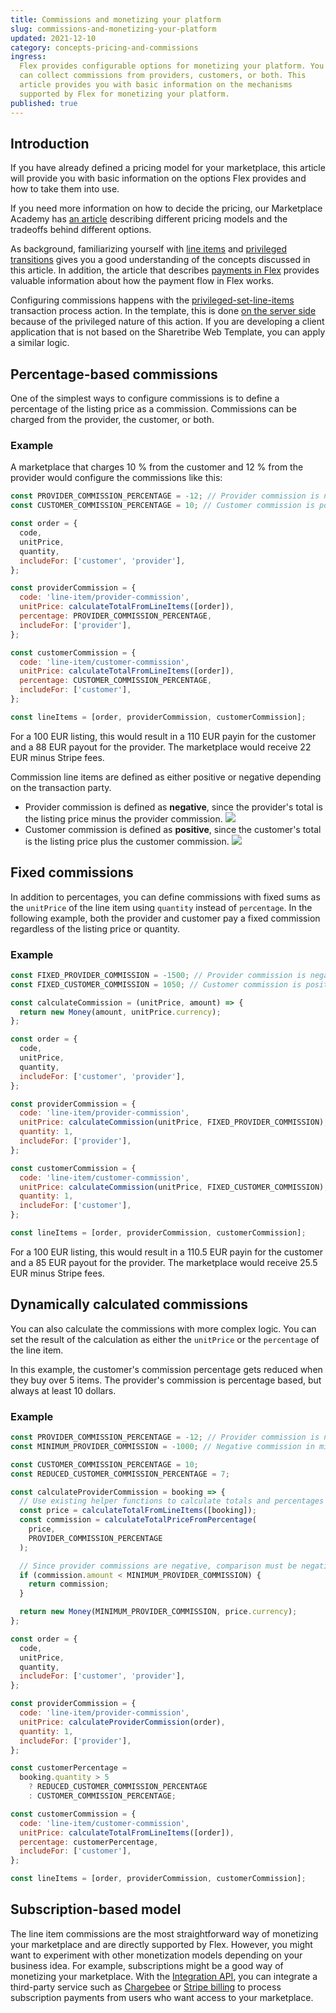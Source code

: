 ```yaml
---
title: Commissions and monetizing your platform
slug: commissions-and-monetizing-your-platform
updated: 2021-12-10
category: concepts-pricing-and-commissions
ingress:
  Flex provides configurable options for monetizing your platform. You
  can collect commissions from providers, customers, or both. This
  article provides you with basic information on the mechanisms
  supported by Flex for monetizing your platform.
published: true
---
```


## Introduction

If you have already defined a pricing model for your marketplace, this
article will provide you with basic information on the options Flex
provides and how to take them into use.

If you need more information on how to decide the pricing, our
Marketplace Academy has
[an article](https://www.sharetribe.com/academy/how-to-set-pricing-in-your-marketplace/)
describing different pricing models and the tradeoffs behind different
options.

As background, familiarizing yourself with
[line items](/concepts/pricing/#line-items) and
[privileged transitions](/concepts/privileged-transitions/) gives you a
good understanding of the concepts discussed in this article. In
addition, the article that describes
[payments in Flex](/concepts/payments-overview/) provides valuable
information about how the payment flow in Flex works.

Configuring commissions happens with the
[privileged-set-line-items](/references/transaction-process-actions/#actionprivileged-set-line-items)
transaction process action. In the template, this is done
[on the server side](https://github.com/sharetribe/ftw-daily/blob/master/server/api-util/lineItems.js)
because of the privileged nature of this action. If you are developing a
client application that is not based on the Sharetribe Web Template, you
can apply a similar logic.

## Percentage-based commissions

One of the simplest ways to configure commissions is to define a
percentage of the listing price as a commission. Commissions can be
charged from the provider, the customer, or both.

### Example

A marketplace that charges 10 % from the customer and 12 % from the
provider would configure the commissions like this:

```js
const PROVIDER_COMMISSION_PERCENTAGE = -12; // Provider commission is negative
const CUSTOMER_COMMISSION_PERCENTAGE = 10; // Customer commission is positive

const order = {
  code,
  unitPrice,
  quantity,
  includeFor: ['customer', 'provider'],
};

const providerCommission = {
  code: 'line-item/provider-commission',
  unitPrice: calculateTotalFromLineItems([order]),
  percentage: PROVIDER_COMMISSION_PERCENTAGE,
  includeFor: ['provider'],
};

const customerCommission = {
  code: 'line-item/customer-commission',
  unitPrice: calculateTotalFromLineItems([order]),
  percentage: CUSTOMER_COMMISSION_PERCENTAGE,
  includeFor: ['customer'],
};

const lineItems = [order, providerCommission, customerCommission];
```

For a 100 EUR listing, this would result in a 110 EUR payin for the
customer and a 88 EUR payout for the provider. The marketplace would
receive 22 EUR minus Stripe fees.

<extrainfo title="Negative or positive commission?">
Commission line items are defined as either positive or negative depending on the transaction
party. 
<ul>
<li> Provider commission is defined as <b>negative</b>, since the provider's total is the listing price minus the provider commission.
<img src="./provider_commission.png"/>
<li> Customer commission is defined as <b>positive</b>, since the customer's total is the listing price plus the customer commission.
<img src="./customer_commission.png"/>
</ul>
</extrainfo>

## Fixed commissions

In addition to percentages, you can define commissions with fixed sums
as the `unitPrice` of the line item using `quantity` instead of
`percentage`. In the following example, both the provider and customer
pay a fixed commission regardless of the listing price or quantity.

### Example

```js
const FIXED_PROVIDER_COMMISSION = -1500; // Provider commission is negative
const FIXED_CUSTOMER_COMMISSION = 1050; // Customer commission is positive

const calculateCommission = (unitPrice, amount) => {
  return new Money(amount, unitPrice.currency);
};

const order = {
  code,
  unitPrice,
  quantity,
  includeFor: ['customer', 'provider'],
};

const providerCommission = {
  code: 'line-item/provider-commission',
  unitPrice: calculateCommission(unitPrice, FIXED_PROVIDER_COMMISSION),
  quantity: 1,
  includeFor: ['provider'],
};

const customerCommission = {
  code: 'line-item/customer-commission',
  unitPrice: calculateCommission(unitPrice, FIXED_CUSTOMER_COMMISSION),
  quantity: 1,
  includeFor: ['customer'],
};

const lineItems = [order, providerCommission, customerCommission];
```

For a 100 EUR listing, this would result in a 110.5 EUR payin for the
customer and a 85 EUR payout for the provider. The marketplace would
receive 25.5 EUR minus Stripe fees.

## Dynamically calculated commissions

You can also calculate the commissions with more complex logic. You can
set the result of the calculation as either the `unitPrice` or the
`percentage` of the line item.

In this example, the customer's commission percentage gets reduced when
they buy over 5 items. The provider's commission is percentage based,
but always at least 10 dollars.

### Example

```js
const PROVIDER_COMMISSION_PERCENTAGE = -12; // Provider commission is negative
const MINIMUM_PROVIDER_COMMISSION = -1000; // Negative commission in minor units, i.e. in USD cents

const CUSTOMER_COMMISSION_PERCENTAGE = 10;
const REDUCED_CUSTOMER_COMMISSION_PERCENTAGE = 7;

const calculateProviderCommission = booking => {
  // Use existing helper functions to calculate totals and percentages
  const price = calculateTotalFromLineItems([booking]);
  const commission = calculateTotalPriceFromPercentage(
    price,
    PROVIDER_COMMISSION_PERCENTAGE
  );

  // Since provider commissions are negative, comparison must be negative as well
  if (commission.amount < MINIMUM_PROVIDER_COMMISSION) {
    return commission;
  }

  return new Money(MINIMUM_PROVIDER_COMMISSION, price.currency);
};
```

```js
const order = {
  code,
  unitPrice,
  quantity,
  includeFor: ['customer', 'provider'],
};

const providerCommission = {
  code: 'line-item/provider-commission',
  unitPrice: calculateProviderCommission(order),
  quantity: 1,
  includeFor: ['provider'],
};

const customerPercentage =
  booking.quantity > 5
    ? REDUCED_CUSTOMER_COMMISSION_PERCENTAGE
    : CUSTOMER_COMMISSION_PERCENTAGE;

const customerCommission = {
  code: 'line-item/customer-commission',
  unitPrice: calculateTotalFromLineItems([order]),
  percentage: customerPercentage,
  includeFor: ['customer'],
};

const lineItems = [order, providerCommission, customerCommission];
```

## Subscription-based model

The line item commissions are the most straightforward way of monetizing
your marketplace and are directly supported by Flex. However, you might
want to experiment with other monetization models depending on your
business idea. For example, subscriptions might be a good way of
monetizing your marketplace. With the
[Integration API](/concepts/marketplace-api-integration-api/#when-to-use-the-integration-api),
you can integrate a third-party service such as
[Chargebee](https://www.chargebee.com/) or
[Stripe billing](https://stripe.com/en-fi/billing) to process
subscription payments from users who want access to your marketplace.
